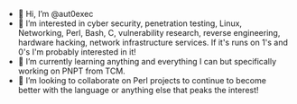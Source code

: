 - 👋 Hi, I’m @aut0exec
- 👀 I’m interested in cyber security, penetration testing, Linux, Networking, Perl, Bash, C, vulnerability research, reverse engineering, hardware hacking, network infrastructure services. If it's runs on 1's and 0's I'm probably interested in it! 
- 🌱 I’m currently learning anything and everything I can but specifically working on PNPT from TCM.
- 💞️ I’m looking to collaborate on Perl projects to continue to become better with the language or anything else that peaks the interest!

<!---
aut0exec/aut0exec is a ✨ special ✨ repository because its `README.md` (this file) appears on your GitHub profile.
You can click the Preview link to take a look at your changes.
--->

